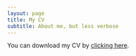 ```yaml
---
layout: page
title: My CV
subtitle: About me, but less verbose
---
```


You can download my CV by [clicking here](https://github.com/RamtinYazdanian/ramtinyazdanian.github.io/raw/master/files/CV.pdf).

